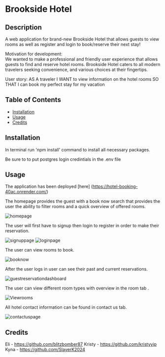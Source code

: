 # Brookside Hotel

## Description

A web application for brand-new Brookside Hotel that allows guests to view rooms as well as register and login to book/reserve their next stay! 

Motivation for development:  
We wanted to make a professional and friendly user experience that allows guests to find and reserve hotel rooms. 
Brookside Hotel caters to all modern travelers seeking convenience, and various choices at their fingertips.

User story: 
AS A traveler
I WANT to view information on the hotel rooms
SO THAT I can book my perfect stay for my vacation


## Table of Contents 

- [Installation](#installation)
- [Usage](#usage)
- [Credits](#credits)

## Installation

In terminal run 'npm install' command to install all necessary packages.

Be sure to to put postgres login credintials in the .env file

## Usage

The application has been deployed [here] (https://hotel-booking-40ac.onrender.com/)

The homepage provides the guest with a book now search that provides the user the ability to filter rooms and a quick overview of offered rooms.

![homepage](https://github.com/blitzbomber87/Brookside-Hotel/assets/157855730/41955e54-a336-4f5c-bf28-8e6c2d567b70)

The user will first have to signup then login to register in order to make their reservation.

![signuppage](https://github.com/blitzbomber87/Brookside-Hotel/assets/157855730/71705245-2afd-4cc7-b462-224eb24b9f03)
![loginpage](https://github.com/blitzbomber87/Brookside-Hotel/assets/157855730/f58d1391-66f9-4dfa-b348-fcf312386101)

The user can view rooms to book.

![booknow](https://github.com/blitzbomber87/Brookside-Hotel/assets/157855730/37421884-e35a-42f2-b004-3584c3765c82)


After the user logs in user can see their past and current reservations.

![guestreservationdashboard](https://github.com/blitzbomber87/Brookside-Hotel/assets/157855730/663be540-ccd8-491c-a495-55fd3649c0ac)

The user can view different room types with overview in the room tab .

![Viewrooms](https://github.com/blitzbomber87/Brookside-Hotel/assets/157855730/27f6ff12-de02-4dda-bf53-1a5d2d14959b)

All hotel contact information can be found in contact us tab.

![contactuspage](https://github.com/blitzbomber87/Brookside-Hotel/assets/157855730/e0e8cc4e-3a30-4d63-a852-b7fc960f4adc)

## Credits

Eli - https://github.com/blitzbomber87
Kristy - https://github.com/kristyyip
Kyna - https://github.com/SlayerK2024


